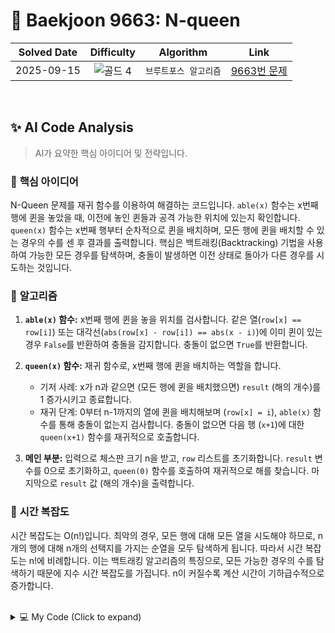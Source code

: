 # 📝 Baekjoon 9663: N-queen

| **Solved Date** | **Difficulty** | **Algorithm** | **Link** |
|:---:|:---:|:---:|:---:|
| 2025-09-15 | ![골드 4](https://img.shields.io/badge/Gold-4-E5A323?style=for-the-badge) | `브루트포스 알고리즘` | [9663번 문제](https://www.acmicpc.net/problem/9663) |

<br/>

## ✨ AI Code Analysis

> AI가 요약한 핵심 아이디어 및 전략입니다.

### 🧠 **핵심 아이디어**

N-Queen 문제를 재귀 함수를 이용하여 해결하는 코드입니다.  `able(x)` 함수는 x번째 행에 퀸을 놓았을 때, 이전에 놓인 퀸들과 공격 가능한 위치에 있는지 확인합니다. `queen(x)` 함수는 x번째 행부터 순차적으로 퀸을 배치하며, 모든 행에 퀸을 배치할 수 있는 경우의 수를 센 후 결과를 출력합니다.  핵심은 백트래킹(Backtracking) 기법을 사용하여 가능한 모든 경우를 탐색하며, 충돌이 발생하면 이전 상태로 돌아가 다른 경우를 시도하는 것입니다.


### 📝 **알고리즘**

1. **`able(x)` 함수:**  x번째 행에 퀸을 놓을 위치를 검사합니다.  같은 열(`row[x] == row[i]`) 또는 대각선(`abs(row[x] - row[i]) == abs(x - i)`)에 이미 퀸이 있는 경우 `False`를 반환하여 충돌을 감지합니다.  충돌이 없으면 `True`를 반환합니다.

2. **`queen(x)` 함수:** 재귀 함수로, x번째 행에 퀸을 배치하는 역할을 합니다.
    - 기저 사례: x가 n과 같으면 (모든 행에 퀸을 배치했으면) `result` (해의 개수)를 1 증가시키고 종료합니다.
    - 재귀 단계: 0부터 n-1까지의 열에 퀸을 배치해보며 (`row[x] = i`), `able(x)` 함수를 통해 충돌이 없는지 검사합니다. 충돌이 없으면 다음 행 (`x+1`)에 대한 `queen(x+1)` 함수를 재귀적으로 호출합니다.

3. **메인 부분:** 입력으로 체스판 크기 n을 받고, `row` 리스트를 초기화합니다.  `result` 변수를 0으로 초기화하고, `queen(0)` 함수를 호출하여 재귀적으로 해를 찾습니다. 마지막으로 `result` 값 (해의 개수)을 출력합니다.


### 🧐 **시간 복잡도**

시간 복잡도는 O(n!)입니다.  최악의 경우, 모든 행에 대해 모든 열을 시도해야 하므로, n개의 행에 대해 n개의 선택지를 가지는 순열을 모두 탐색하게 됩니다.  따라서 시간 복잡도는 n!에 비례합니다.  이는 백트래킹 알고리즘의 특징으로, 모든 가능한 경우의 수를 탐색하기 때문에 지수 시간 복잡도를 가집니다.  n이 커질수록 계산 시간이 기하급수적으로 증가합니다.


<br/>

<details>
<summary>💻 My Code (Click to expand)</summary>

````py
# Baekjoon Problem 9663: N-queen
# https://www.acmicpc.net/problem/9663

def able(x):
    for i in range(x):
        if row[x] == row[i] or abs(row[x] - row[i]) == abs(x - i):
            return False
    return True

def queen(x):
    global result
    if x == n:
        result += 1
        return

    for i in range(n):
        row[x] = i
        if able(x):
            queen(x+1)

n = int(input())
row = [0] * n

result = 0
queen(0)
print(result)
</details>